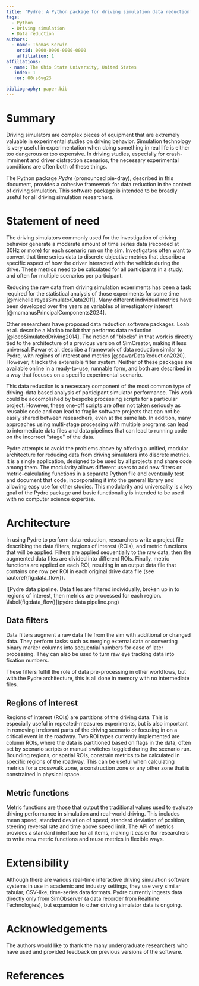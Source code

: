 ```yaml
---
title: 'Pydre: A Python package for driving simulation data reduction'
tags:
  - Python
  - Driving simulation
  - Data reduction
authors:
  - name: Thomas Kerwin
    orcid: 0000-0000-0000-0000
    affiliation: 1
affiliations:
 - name: The Ohio State University, United States
   index: 1
   ror: 00rs6vg23

bibliography: paper.bib
---
```


# Summary

Driving simulators are complex pieces of equipment that are extremely valuable in experimental studies on driving behavior. Simulation technology is very useful in experimentation when doing something in real life is either too dangerous or too expensive. In driving studies, especially for crash-imminent and driver distraction scenarios, the necessary experimental conditions are often both of these things.

The Python package *Pydre* (pronounced pie-dray), described in this document, provides a cohesive framework for data reduction in the context of driving simulation.  This software package is intended to be broadly useful for all driving simulation researchers.  

# Statement of need

The driving simulators commonly used for the investigation of driving behavior generate a moderate amount of time series data (recorded at 30Hz or more) for each scenario run on the sim. Investigators often want to convert that time series data to discrete objective metrics that describe a specific aspect of how the driver interacted with the vehicle during the drive. These metrics need to be calculated for all participants in a study, and often for multiple scenarios per participant. 

Reducing the raw data from driving simulation experiments has been a task required for the statistical analysis of those experiments for some time [@michellelreyesSimulatorData2011]. Many different individual metrics have been developed over the years as variables of investigatory interest [@mcmanusPrincipalComponents2024]. 

Other researchers have proposed data reduction software packages. Loab et al. describe a Matlab toolkit that performs data reduction [@loebSimulatedDriving2014]. The notion of "blocks" in that work is directly tied to the architecture of a previous version of SimCreator, making it less universal. Pawar et al. describe a framework of data reduction similar to Pydre, with regions of interest and metrics [@pawarDataReduction2020]. However, it lacks the extensible filter system. Neither of these packages are available online in a ready-to-use, runnable form, and both are described in a way that focuses on a specific experimental scenario. 

This data reduction is a necessary component of the most common type of driving-data based analysis of participant simulator performance. This work could be accomplished by bespoke processing scripts for a particular project. However, these one-off scripts are often not taken seriously as reusable code and can lead to fragile software projects that can not be easily shared between researchers, even at the same lab. In addition, many approaches using multi-stage processing with multiple programs can lead to intermediate data files and data pipelines that can lead to running code on the incorrect "stage" of the data.

Pydre attempts to avoid the problems above by offering a unified, modular architecture for reducing data from driving simulators into discrete metrics. It is a single application, designed to be used by all projects and share code among them. The modularity allows different users to add new filters or metric-calculating functions in a separate Python file and eventually test and document that code, incorporating it into the general library and allowing easy use for other studies. This modularity and universality is a key goal of the Pydre package and basic functionality is intended to be used with no computer science expertise. 

# Architecture 

In using Pydre to perform data reduction, researchers write a project file describing the data filters, regions of interest (ROIs), and metric functions that will be applied.  Filters are applied sequentially to the raw data, then the augmented data files are divided  into different ROIs. Finally, metric functions are applied on each ROI, resulting in an output data file that contains one row per ROI in each original drive data file (see \autoref{fig:data_flow}).

![Pydre data pipeline. Data files are filtered individually, broken up in to regions of interest, then metrics are processed for each region. \label{fig:data_flow}](pydre data pipeline.png)


## Data filters

Data filters augment a raw data file from the sim with additional or changed data. They perform tasks such as merging external data or converting binary marker columns into sequential numbers for ease of later processing. They can also be used to turn raw eye tracking data into fixation numbers. 

These filters fulfill the role of data pre-processing in other workflows, but with the Pydre architecture, this is all done in memory with no intermediate files. 

## Regions of interest

Regions of interest (ROIs) are partitions of the driving data. This is especially useful in repeated-measures experiments, but is also important in removing irrelevant parts of the driving scenario or focusing in on a critical event in the roadway. Two ROI types currently implemented are column ROIs, where the data is partitioned based on flags in the data, often set by scenario scripts or manual switches toggled during the scenario run. Bounding regions, or spatial ROIs, constrain metrics to be calculated in specific regions of the roadway. This can be useful when calculating metrics for a crosswalk zone, a construction zone or any other zone that is constrained in physical space.


## Metric functions

Metric functions are those that output the traditional values used to evaluate driving performance in simulation and real-world driving. This includes mean speed, standard deviation of speed, standard deviation of position, steering reversal rate and time above speed limit. The API of metrics provides a standard interface for all items, making it easier for researchers to write new metric functions and reuse metrics in flexible ways.

# Extensibility

Although there are various real-time interactive driving simulation software systems in use in academic and industry settings, they use very similar tabular, CSV-like, time-series data formats. Pydre currently ingests data directly only from SimObserver (a data recorder from Realtime Technologies), but expansion to other driving simulator data is ongoing. 

# Acknowledgements

The authors would like to thank the many undergraduate researchers who have used and provided feedback on previous versions of the software.

# References